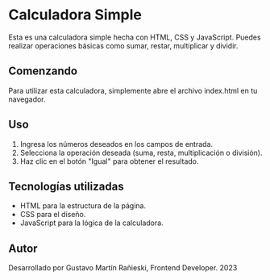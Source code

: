 # Calculadora Simple

Esta es una calculadora simple hecha con HTML, CSS y JavaScript. Puedes realizar operaciones básicas como sumar, restar, multiplicar y dividir.

## Comenzando

Para utilizar esta calculadora, simplemente abre el archivo index.html en tu navegador.

## Uso

1. Ingresa los números deseados en los campos de entrada.
2. Selecciona la operación deseada (suma, resta, multiplicación o división).
3. Haz clic en el botón "Igual" para obtener el resultado.

## Tecnologías utilizadas

* HTML para la estructura de la página.
* CSS para el diseño.
* JavaScript para la lógica de la calculadora.

## Autor

Desarrollado por Gustavo Martín Rañieski, Frontend Developer. 2023